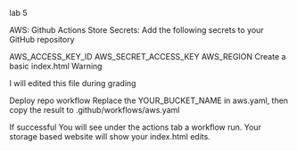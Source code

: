 lab 5

AWS: Github Actions
Store Secrets:
Add the following secrets to your GitHub repository

AWS_ACCESS_KEY_ID
AWS_SECRET_ACCESS_KEY
AWS_REGION
Create a basic index.html
Warning

I will edited this file during grading

Deploy repo workflow
Replace the YOUR_BUCKET_NAME in aws.yaml, then copy the result to .github/workflows/aws.yaml

If successful
You will see under the actions tab a workflow run. Your storage based website will show your index.html edits.
